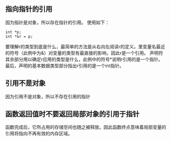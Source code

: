 ## 指向指针的引用
因为指针是对象，所以存在指针的引用。
使用如下：
```
int *p;
int *&r = p;
```
要理解r的类型到底是什么，最简单的方法是从右向左阅读r的定义。里变量名最近的符号（此例中为&）对变量的类型有最直接的影响，因此r是一个引用。
声明符其余部分用以确定r应用的类型是什么，此例中的符号*说明r引用的是一个指针。最后，声明的基本数据类型部分指出r引用的是一个int指针。
## 引用不是对象
因为引用不是对象，所以不存在引用的指针

## 函数返回值时不要返回局部对象的引用于指针
函数完成后，它所占用的存储空间也随之被释放。因此函数终点意味着局部变量的引用将指向不再有效的内存区域。
